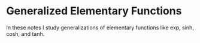 # Generalized Elementary Functions

In these notes I study generalizations of elementary functions like exp, sinh, cosh, and tanh.